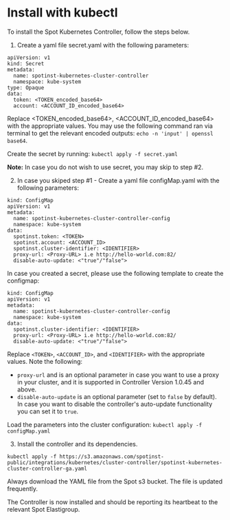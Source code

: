# Install with kubectl

To install the Spot Kubernetes Controller, follow the steps below.

1. Create a yaml file secret.yaml with the following parameters:
  ```
  apiVersion: v1
  kind: Secret
  metadata:
    name: spotinst-kubernetes-cluster-controller
    namespace: kube-system
  type: Opaque
  data:
    token: <TOKEN_encoded_base64>
    account: <ACCOUNT_ID_encoded_base64> 
```
Replace <TOKEN_encoded_base64>, <ACCOUNT_ID_encoded_base64> with the appropriate values.
You may use the following command ran via terminal to get the relevant encoded outputs: ```echo -n 'input' | openssl base64```.

Create the secret by running: ```kubectl apply -f secret.yaml```

**Note:** In case you do not wish to use secret, you may skip to step #2.

2. In case you skiped step #1 - Create a yaml file configMap.yaml with the following parameters:

```
kind: ConfigMap
apiVersion: v1
metadata:
  name: spotinst-kubernetes-cluster-controller-config
  namespace: kube-system
data:
  spotinst.token: <TOKEN>
  spotinst.account: <ACCOUNT_ID>
  spotinst.cluster-identifier: <IDENTIFIER>
  proxy-url: <Proxy-URL> i.e http://hello-world.com:82/
  disable-auto-update: <"true"/"false">
```
In case you created a secret, please use the following template to create the configmap:
```
kind: ConfigMap
apiVersion: v1
metadata:
  name: spotinst-kubernetes-cluster-controller-config
  namespace: kube-system
data:
  spotinst.cluster-identifier: <IDENTIFIER>
  proxy-url: <Proxy-URL> i.e http://hello-world.com:82/
  disable-auto-update: <"true"/"false">
  ```
Replace `<TOKEN>`, `<ACCOUNT_ID>`, and `<IDENTIFIER>` with the appropriate values.
   Note the following:

   - `proxy-url` and is an optional parameter in case you want to use a proxy in your cluster, and it is supported in Controller Version 1.0.45 and above.
   - `disable-auto-update` is an optional parameter (set to `false` by default). In case you want to disable the controller's auto-update functionality you can set it to `true`.

Load the parameters into the cluster configuration:
   `kubectl apply -f configMap.yaml`

3. Install the controller and its dependencies.

`kubectl apply -f https://s3.amazonaws.com/spotinst-public/integrations/kubernetes/cluster-controller/spotinst-kubernetes-cluster-controller-ga.yaml`

Always download the YAML file from the Spot s3 bucket. The file is updated frequently.

The Controller is now installed and should be reporting its heartbeat to the relevant Spot Elastigroup.
